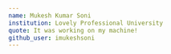 ```yaml
---
name: Mukesh Kumar Soni
institution: Lovely Professional University 
quote: It was working on my machine!
github_user: imukeshsoni
---
```

